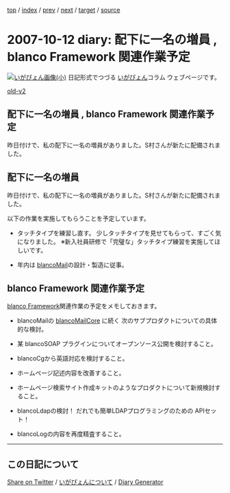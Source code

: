 [top](https://igapyon.github.io/diary/) 
 / [index](https://igapyon.github.io/diary/2007/index.html) 
 / [prev](https://igapyon.github.io/diary/2007/ig071010.html) 
 / [next](https://igapyon.github.io/diary/2007/ig071013.html) 
 / [target](https://igapyon.github.io/diary/2007/ig071012.html) 
 / [source](https://github.com/igapyon/diary/blob/gh-pages/2007/ig071012.html.src.md) 

2007-10-12 diary: 配下に一名の増員 , blanco Framework 関連作業予定
=====================================================================================================
[![いがぴょん画像(小)](https://igapyon.github.io/diary/images/iga200306s.jpg "いがぴょん")](https://igapyon.github.io/diary/memo/memoigapyon.html) 日記形式でつづる [いがぴょん](https://igapyon.github.io/diary/memo/memoigapyon.html)コラム ウェブページです。

[old-v2](ig071012-orig.html)

## 配下に一名の増員 , blanco Framework 関連作業予定

昨日付けで、私の配下に一名の増員がありました。S村さんが新たに配備されました。


## 配下に一名の増員

昨日付けで、私の配下に一名の増員がありました。S村さんが新たに配備されました。

以下の作業を実施してもらうことを予定しています。

* タッチタイプを練習し直す。
  少しタッチタイプを見せてもらって、すごく気になりました。
  ※新入社員研修で「完璧な」タッチタイプ練習を実施してほしいです。
  
* 年内は [blancoMail](http://www.igapyon.jp/blanco/blancomail.html)の設計・製造に従事。

## blanco Framework 関連作業予定

[blanco Framework](http://www.igapyon.jp/blanco/blanco.ja.html)関連作業の予定をメモしておきます。

* blancoMailの [blancoMailCore](http://www.igapyon.jp/blanco/blancomailcore.html) に続く 次のサブプロダクトについての具体的な検討。
  
* 某 blancoSOAP プラグインについてオープンソース公開を検討すること。
  
* blancoCgから英語対応を検討すること。
  
* ホームページ記述内容を改善すること。
  
* ホームページ検索サイト作成キットのようなプロダクトについて新規検討すること。
  
* blancoLdapの検討！ だれでも簡単LDAPプログラミングのための APIセット！
  
* blancoLogの内容を再度精査すること。

----------------------------------------------------------------------------------------------------

## この日記について

[Share on Twitter](https://twitter.com/intent/tweet?hashtags=igapyon%2Cdiary%2C%E3%81%84%E3%81%8C%E3%81%B4%E3%82%87%E3%82%93&text=%E9%85%8D%E4%B8%8B%E3%81%AB%E4%B8%80%E5%90%8D%E3%81%AE%E5%A2%97%E5%93%A1+%2C+blanco+Framework+%E9%96%A2%E9%80%A3%E4%BD%9C%E6%A5%AD%E4%BA%88%E5%AE%9A&url=https%3A%2F%2Figapyon.github.io%2Fdiary%2F2007%2Fig071012.html) / [いがぴょんについて](https://igapyon.github.io/diary/memo/memoigapyon.html) / [Diary Generator](https://github.com/igapyon/igapyonv3)
